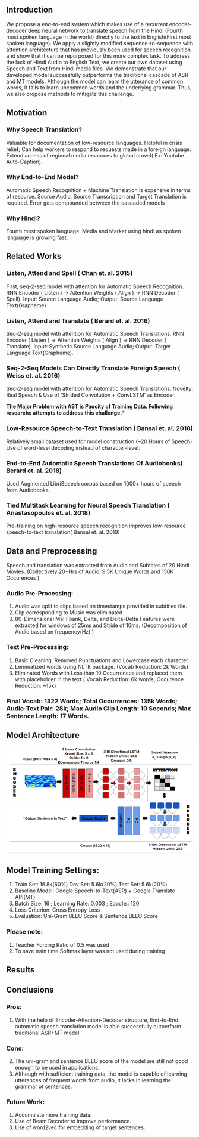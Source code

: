 ## Introduction
We propose a end-to-end system which makes use of a recurrent encoder-decoder
deep neural network to translate speech from the Hindi (Fourth most spoken
language in the world) directly to the text in English(First most spoken language).
We apply a slightly modified sequence-to-sequence with attention architecture that
has previously been used for speech recognition and show that it can be repurposed
for this more complex task. To address the lack of Hindi Audio to English Text,
we create our own dataset using Speech and Text from Hindi media files. We
demonstrate that our developed model successfully outperforms the traditional
cascade of ASR and MT models. Although the model can learn the utterance of
common words, it fails to learn uncommon words and the underlying grammar.
Thus, we also propose methods to mitigate this challenge.

## Motivation

### Why Speech Translation?
Valuable for documentation of low-resource languages.
Helpful in crisis relief; Can help workers to respond to requests made in a foreign language.
Extend access of regional media resources to global crowd( Ex: Youtube Auto-Caption). 

### Why End-to-End Model?
Automatic Speech Recognition +  Machine Translation is expensive in terms of resource.
Source Audio, Source Transcription and Target Translation is required.
Error gets compounded between the cascaded models 

### Why Hindi?
Fourth most spoken language.
Media and Market using hindi as spoken language is growing fast.

## Related Works

### Listen, Attend and Spell ( Chan et. al. 2015)
First, seq-2-seq model with attention for Automatic Speech Recognition.
RNN Encoder ( Listen ) → Attention Weights ( Align ) → RNN Decoder ( Spell).
Input:  Source Language Audio; Output: Source Language Text(Grapheme)

### Listen, Attend and Translate ( Berard et. al. 2016)
Seq-2-seq model with attention for Automatic Speech Translations.
RNN Encoder ( Listen ) → Attention Weights ( Align ) → RNN Decoder ( Translate).
Input:  Synthetic Source Language Audio; Output: Target Language Text(Grapheme).

### Seq-2-Seq Models Can Directly Translate Foreign Speech ( Weiss et. al. 2016)
Seq-2-seq model with attention for Automatic Speech Translations.
Novelty: Real Speech & Use of  ‘Strided Convolution + ConvLSTM’ as Encoder.

**The Major Problem with AST is Paucity of Training Data. Following researchs attempts to address this challenge.***

### Low-Resource Speech-to-Text Translation ( Bansal et. al. 2018)
Relatively small dataset used for model construction (~20 Hours of Speech)
Use of word-level decoding instead of character-level.
 
### End-to-End Automatic Speech Translations Of Audiobooks( Berard et. al. 2018)
Used Augmented LibriSpeech corpus based on 1000+ hours of speech from Audiobooks.

### Tied Multitask Learning for Neural Speech Translation ( Anastasopoulos et. al. 2018)
Pre-training on high-resource speech recognition improves low-resource speech-to-text translation( Bansal et. al. 2019)

## Data and Preprocessing

Speech and translation was extracted from Audio and Subtitles of  20 Hindi Movies. (Collectively 20+Hrs of Audio, 9.5K Unique Words and 150K Occurences ).

### Audio Pre-Processing:
1. Audio was split to clips based on timestamps provided in subtitles file.
2. Clip corresponding to Music was eliminated
3. 80-Dimensional Mel Fbank, Delta, and Delta-Delta Features were extracted for windows of 25ms and Stride of 10ms.  (Decomposition of Audio based on frequency(Hz).)

### Text Pre-Processing:
1. Basic Cleaning: Removed Punctuations and Lowercase each character.
2. Lemmatized words using NLTK package. (Vocab Reduction: 2k Words)
3. Eliminated Words with Less than 10 Occurrences and replaced them with placeholder in the text.( Vocab Reduction: 6k words; Occurence Reduction: ~15k)

### Final Vocab: 1322 Words; Total Occurrences: 135k Words; Audio-Text Pair: 28k; Max Audio Clip Length: 10 Seconds; Max Sentence Length: 17 Words.

## Model Architecture
![model](https://github.com/Shivam0712/End-to-End_Speech-to-Text_Translation/blob/master/Architecture.png)

## Model Training Settings:

1. Train Set: 16.8k(60%) Dev Set: 5.6k(20%) Test Set: 5.6k(20%) 
2. Baseline Model: Google Speech-to-Text(ASR) + Google Translate API(MT)
3. Batch Size: 16 ; Learning Rate: 0.003 ; Epochs: 120
4. Loss Criterion: Cross Entropy Loss
5. Evaluation: Uni-Gram BLEU Score & Sentence BLEU Score

### Please note: 
1. Teacher Forcing Ratio of 0.5 was used
2. To save train time Softmax layer was not used during training

## Results

## Conclusions

### Pros:
1. With the help of Encoder-Attention-Decoder structure, End-to-End automatic speech translation model is able successfully outperform traditional ASR+MT model.

### Cons:
2. The uni-gram and sentence BLEU score of the model are still not good enough to be used in applications.
3. Although with sufficient training data, the model is capable of learning utterances of frequent words from audio, it lacks in learning the grammar of sentences.

### Future Work:
1. Accumulate more training data.
2. Use of Beam Decoder to improve performance.
3. Use of word2vec for embedding of target sentences.






